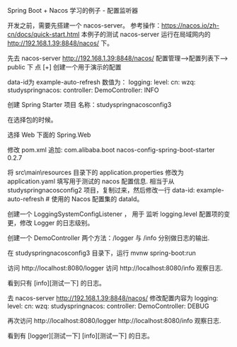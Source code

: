 Spring Boot + Nacos 学习的例子 -  配置监听器


开发之前，需要先搭建一个 nacos-server。
参考操作：https://nacos.io/zh-cn/docs/quick-start.html
本例子的测试 nacos-server 运行在局域网内的 http://192.168.1.39:8848/nacos/ 下。


先去 nacos-server 
http://192.168.1.39:8848/nacos/ 
配置管理-->配置列表下--> public 下
点 [+] 创建一个用于演示的配置

data-id为 example-auto-refresh
数值为：
logging:
  level:
    cn:
      wzq:
        studyspringnacos:
          controller:
            DemoController: INFO




创建 Spring Starter 项目
名称：studyspringnacosconfig3

在选择包的时候。

选择 Web 下面的 Spring.Web


修改 pom.xml
追加:
<dependency>
    <groupId>com.alibaba.boot</groupId>
    <artifactId>nacos-config-spring-boot-starter</artifactId>
    <version>0.2.7</version>
</dependency>



将 src\main\resources 目录下的 application.properties 修改为 application.yaml
填写用于测试的 nacos 配置信息.
相当于从 studyspringnacosconfig2 项目，复制过来，然后修改一行
data-id: example-auto-refresh # 使用的 Nacos 配置集的 dataId。



创建一个 LoggingSystemConfigListener ， 用于 监听 logging.level 配置项的变更，修改 Logger 的日志级别。



创建一个 DemoController
两个方法：/logger 与 /info
分别做日志的输出.



在 studyspringnacosconfig3 目录下，运行
mvnw spring-boot:run


访问 http://localhost:8080/logger
访问 http://localhost:8080/info
观察日志.

看到只有 [info][测试一下] 的日志。


去 nacos-server 
http://192.168.1.39:8848/nacos/ 
修改配置内容为
logging:
  level:
    cn:
      wzq:
        studyspringnacos:
          controller:
            DemoController: DEBUG



再次访问
http://localhost:8080/logger
http://localhost:8080/info
观察日志.

看到有
[logger][测试一下]
[info][测试一下]
的日志。

